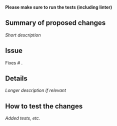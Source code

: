 **Please make sure to run the tests (including linter)**

## Summary of proposed changes
*Short description*

## Issue
Fixes # .

## Details
*Longer description if relevant*

## How to test the changes
*Added tests, etc.*